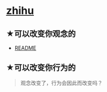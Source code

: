 # [zhihu](https://github.com/ppambler/zhihu)

## ★可以改变你观念的

- [README](./sense/README.md)

## ★可以改变你行为的

> 观念改变了，行为会因此而改变吗？